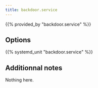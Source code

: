 ```yaml
---
title: backdoor.service
---
```


{{% provided_by "backdoor.service" %}}

## Options

{{% systemd_unit "backdoor.service" %}}

## Additionnal notes

Nothing here.